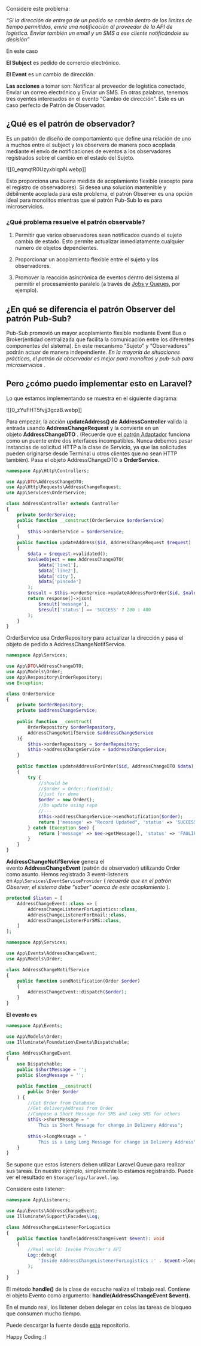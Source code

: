 Considere este problema:

_“Si la dirección de entrega de un pedido se cambia dentro de los límites de tiempo permitidos, envíe una notificación al proveedor de la API de logística. Enviar también un email y un SMS a ese cliente notificándole su decisión”_

En este caso

**El Subject** es pedido de comercio electrónico.

**El Event** es un cambio de dirección.

**Las acciones** a tomar son: Notificar al proveedor de logística conectado, Enviar un correo electrónico y Enviar un SMS. En otras palabras, tenemos tres oyentes interesados ​​en el evento "Cambio de dirección". Este es un caso perfecto de Patrón de Observador.

## ¿Qué es el patrón de observador?

Es un patrón de diseño de comportamiento que define una relación de uno a muchos entre el subject y los observers de manera poco acoplada mediante el envío de notificaciones de eventos a los observadores registrados sobre el cambio en el estado del Sujeto.

![[0_eqmqtR0UzyxbIqpN.webp]]

Esto proporciona una buena medida de acoplamiento flexible (excepto para el registro de observadores). Si desea una solución mantenible y débilmente acoplada para este problema, el patrón Observer es una opción ideal para monolitos mientras que el patrón Pub-Sub lo es para microservicios. 

### ¿Qué problema resuelve el patrón observable?

1. Permitir que varios observadores sean notificados cuando el sujeto cambia de estado. Esto permite actualizar inmediatamente cualquier número de objetos dependientes.

2. Proporcionar un acoplamiento flexible entre el sujeto y los observadores.

3. Promover la reacción asincrónica de eventos dentro del sistema al permitir el procesamiento paralelo (a través de [Jobs y Queues,](https://laravel.com/docs/10.x/queues#introduction) por ejemplo).

## ¿En qué se diferencia el patrón Observer del patrón Pub-Sub?

Pub-Sub promovió un mayor acoplamiento flexible mediante Event Bus o Broker(entidad centralizada que facilita la comunicación entre los diferentes componentes del sistema).
En este mecanismo “Sujeto” y “Observadores” podrán actuar de manera independiente. _En la mayoría de situaciones prácticas, el patrón de observador es mejor para monolitos y pub-sub para microservicios_ .


## Pero ¿cómo puedo implementar esto en Laravel?

Lo que estamos implementando se muestra en el siguiente diagrama:

![[0_zYuFHT5fvjj3gczB.webp]]

Para empezar, la acción **updateAddress() de** **AddressController** valida la entrada usando **AddressChangeRequest** y la convierte en un objeto **AddressChangeDTO** . (Recuerde que [el patrón Adaptador](https://en.wikipedia.org/wiki/Adapter_pattern) funciona como un puente entre dos interfaces incompatibles. Nunca debemos pasar instancias de solicitud HTTP a la clase de Servicio, ya que las solicitudes pueden originarse desde Terminal u otros clientes que no sean HTTP también). Pasa el objeto AddressChangeDTO a **OrderService.**

```php
namespace App\Http\Controllers;

use App\DTO\AddressChangeDTO;
use App\Http\Requests\AddressChangeRequest;
use App\Services\OrderService;

class AddressController extends Controller
{
    private $orderService;
    public function __construct(OrderService $orderService)
    {
        $this->orderService = $orderService;
    }
    public function updateAddress($id, AddressChangeRequest $request)
    {
        $data = $request->validated();
        $valueObject = new AddressChangeDTO(
	        $data['line1'],
			$data['line2'],
			$data['city'],
			$data['pincode']
		);
        $result = $this->orderService->updateAddressForOrder($id, $valueObject);
        return response()->json(
	        $result['message'],
	        $result['status'] == 'SUCCESS' ? 200 : 400
		);
    }
}
```

OrderService usa OrderRepository para actualizar la dirección y pasa el objeto de pedido a AddressChangeNotifService.

```php
namespace App\Services;

use App\DTO\AddressChangeDTO;
use App\Models\Order;
use App\Respository\OrderRepository;
use Exception;

class OrderService
{
    private $orderRepository;
    private $addressChangeService;
    
    public function __construct(
	    OrderRepository $orderRepository,
	    AddressChangeNotifService $addressChangeService
	){
        $this->orderRepository = $orderRepository;
        $this->addressChangeService = $addressChangeService;
    }
    
    public function updateAddressForOrder($id, AddressChangeDTO $data)
    {
        try {
            //should be
            //$order = Order::find($id);
            //just for demo
            $order = new Order();
            //Do update using repo
            //---
            $this->addressChangeService->sendNotification($order);
            return ['message' => "Record Updated", 'status' => 'SUCCESS'];
        } catch (Exception $ee) {
            return ['message' => $ee->getMessage(), 'status' => 'FAULIRE'];
        }
    }
}
```

**AddressChangeNotifService** genera el evento **AddressChangeEvent** (patrón de observador) utilizando Order como asunto. Hemos registrado 3 event-listeners en `App\Services\EventServiceProvider` ( _recuerde que en el patrón Observer, el sistema debe “saber” acerca de este acoplamiento_ ).

```php
protected $listen = [  
	AddressChangeEvent::class => [  
		AddressChangeListenerForLogistics::class,  
		AddressChangeListenerForEmail::class,  
		AddressChangeListenerForSMS::class,  
	]  
];
```

```php
namespace App\Services;

use App\Events\AddressChangeEvent;
use App\Models\Order;

class AddressChangeNotifService
{
    public function sendNotification(Order $order)
    {
        AddressChangeEvent::dispatch($order);
    }
}
```

**El evento es**

```php
namespace App\Events;

use App\Models\Order;
use Illuminate\Foundation\Events\Dispatchable;

class AddressChangeEvent
{
    use Dispatchable;
    public $shortMessage = '';
    public $longMessage = '';

    public function __construct(
        public Order $order
    ) {
        //Get Order from Database
        //Get deliveryAddress from Order
        //Compose a Short Message for SMS and Long SMS for others
        $this->shortMessage = "
	        This is Short Message for change in Delivery Address";
	        
        $this->longMessage = "
	        This is a Long Long Message for change in Delivery Address";
    }
}
```


Se supone que estos listeners deben utilizar Laravel Queue para realizar sus tareas. En nuestro ejemplo, simplemente lo estamos registrando. Puede ver el resultado en `Storage/logs/laravel.log`.

Considere este listener:

```php
namespace App\Listeners;

use App\Events\AddressChangeEvent;
use Illuminate\Support\Facades\Log;

class AddressChangeListenerForLogistics
{
    public function handle(AddressChangeEvent $event): void
    {
        //Real world: Invoke Provider's API
        Log::debug(
	        'Inside AddressChangeListenerForLogistics :' . $event->longMessage
		);
    }
}
```

El método **handle()** de la clase de escucha realiza el trabajo real. Contiene el objeto Evento como argumento: **handle(AddressChangeEvent $event).**

En el mundo real, los listener deben delegar en colas las tareas de bloqueo que consumen mucho tiempo.

Puede descargar la fuente desde [este](https://github.com/mansha99/laravel-observer-pattern) repositorio.

Happy Coding :)
